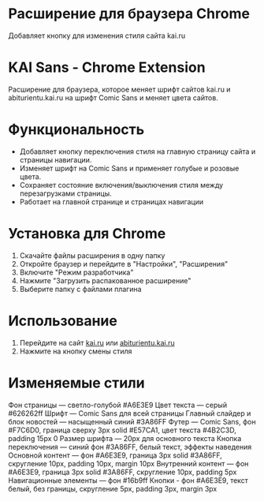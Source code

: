 # Расширение для браузера Chrome
Добавляет кнопку для изменения стиля сайта kai.ru

# KAI Sans - Chrome Extension

Расширение для браузера, которое меняет шрифт сайтов kai.ru и abiturientu.kai.ru на шрифт Comic Sans и меняет цвета сайтов.

# Функциональность

- Добавляет кнопку переключения стиля на главную страницу сайта и страницы навигации.
- Изменяет шрифт на Comic Sans и применяет голубые и розовые цвета.
- Сохраняет состояние включения/выключения стиля между перезагрузками страницы.
- Работает на главной странице и страницах навигации

# Установка для Chrome

1. Скачайте файлы расширения в одну папку
2. Откройте браузер и перейдите в "Настройки", "Расширения"
3. Включите "Режим разработчика"
4. Нажмите "Загрузить распакованное расширение"
5. Выберите папку с файлами плагина

# Использование

1. Перейдите на сайт [kai.ru](https://kai.ru) или [abiturientu.kai.ru](https://abiturientu.kai.ru)
2. Нажмите на кнопку смены стиля

# Изменяемые стили

Фон страницы — светло-голубой #A6E3E9
Цвет текста — серый #626262ff
Шрифт — Comic Sans для всей страницы
Главный слайдер и блок новостей — насыщенный синий #3A86FF
Футер — Comic Sans, фон #F7C6D0, граница сверху 3px solid #E57CA1, цвет текста #4B2C3D, padding 15px 0
Размер шрифта — 20px для основного текста
Кнопка переключения — синий фон #3A86FF, белый текст, эффекты наведения
Основной контент — фон #A6E3E9, граница 3px solid #3A86FF, скругление 10px, padding 10px, margin 10px
Внутренний контент — фон #A6E3E9, граница 3px solid #3A86FF, скругление 10px, padding 5px
Навигационные элементы — фон #16b9ff
Кнопки - фон #A6E3E9, текст белый, без границы, скругление 5px, padding 3px, margin 3px

